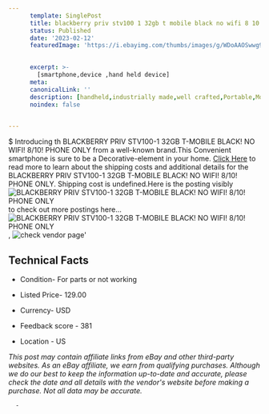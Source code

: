 ```yaml
---
      template: SinglePost
      title: blackberry priv stv100 1 32gb t mobile black no wifi 8 10 phone only
      status: Published
      date: '2023-02-12'
      featuredImage: 'https://i.ebayimg.com/thumbs/images/g/WDoAAOSwwg9j2~DV/s-l225.jpg'
       

      excerpt: >-
        [smartphone,device ,hand held device]
      meta:
      canonicalLink: ''
      description: [handheld,industrially made,well crafted,Portable,Mobile,Compact,Convenient,Lightweight,Maneuverable,Man-portable,Miniature,Carriable,Hand-held,Light,Holdable,Transportable,Mobile device,Pocket-sized,On-the-go,Wireless,Cordless,Compact size,Convenient size, smartphone,device ,hand held device]
      noindex: false
      

---
```

$
      Introducing th BLACKBERRY PRIV STV100-1 32GB T-MOBILE BLACK! NO WIFI! 8/10! PHONE ONLY from a well-known brand.This Convenient smartphone is sure to be a Decorative-element in your home. [Click Here](https://www.ebay.com/itm/155389709064?hash=item242df2cb08%3Ag%3AWDoAAOSwwg9j2%7EDV&mkevt=1&mkcid=1&mkrid=711-53200-19255-0&campid=%253CePNCampaignId%253E&customid=%253CreferenceId%253E&toolid=10049) to read more to learn about the shipping costs and additional details for the BLACKBERRY PRIV STV100-1 32GB T-MOBILE BLACK! NO WIFI! 8/10! PHONE ONLY. Shipping cost is undefined.Here is the posting visibly ![BLACKBERRY PRIV STV100-1 32GB T-MOBILE BLACK! NO WIFI! 8/10! PHONE ONLY](https://i.ebayimg.com/thumbs/images/g/WDoAAOSwwg9j2~DV/s-l225.jpg) to check out more postings here... ![BLACKBERRY PRIV STV100-1 32GB T-MOBILE BLACK! NO WIFI! 8/10! PHONE ONLY](https://i.ebayimg.com/images/g/WDoAAOSwwg9j2~DV/s-l1600.jpg), ![check vendor page](https://origin-galleryplus.ebayimg.com/ws/web/155389709064_2_0_1/225x225.jpg,https://origin-galleryplus.ebayimg.com/ws/web/155389709064_3_0_1/225x225.jpg,https://origin-galleryplus.ebayimg.com/ws/web/155389709064_4_0_1/225x225.jpg,https://origin-galleryplus.ebayimg.com/ws/web/155389709064_5_0_1/225x225.jpg)'

      

 ## Technical Facts 



     
      

 - Condition- For parts or not working 


      

 - Listed Price- 129.00 


      

 - Currency- USD 


      

 - Feedback score - 381 


      

 - Location - US 


      
      

 *_This post may contain affiliate links from eBay and other third-party websites. As an eBay affiliate, we earn from qualifying purchases. Although we do our best to keep the information up-to-date and accurate, please check the date and all details with the vendor's website before making a purchase. Not all data may be accurate._*




      -
